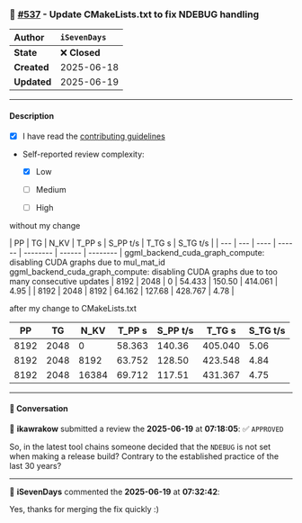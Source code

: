 ### 🐛 [#537](https://github.com/ikawrakow/ik_llama.cpp/pull/537) - Update CMakeLists.txt to fix NDEBUG handling

| **Author** | `iSevenDays` |
| :--- | :--- |
| **State** | ❌ **Closed** |
| **Created** | 2025-06-18 |
| **Updated** | 2025-06-19 |

---

#### Description

- [x] I have read the [contributing guidelines](https://github.com/ggerganov/llama.cpp/blob/master/CONTRIBUTING.md)
- Self-reported review complexity:
  - [x] Low
  - [ ] Medium
  - [ ] High


without my change

| PP  | TG  | N_KV | T_PP s | S_PP t/s | T_TG s | S_TG t/s | | --- | --- | ---- | ------ | -------- | ------ | -------- | ggml_backend_cuda_graph_compute: disabling CUDA graphs due to mul_mat_id ggml_backend_cuda_graph_compute: disabling CUDA graphs due to too many consecutive updates
|  8192 |   2048 |      0 |   54.433 |   150.50 |  414.061 |     4.95 |
|  8192 |   2048 |   8192 |   64.162 |   127.68 |  428.767 |     4.78 |

after my change to CMakeLists.txt

|    PP |     TG |   N_KV |   T_PP s | S_PP t/s |   T_TG s | S_TG t/s |
|-------|--------|--------|----------|----------|----------|----------|
|  8192 |   2048 |      0 |   58.363 |   140.36 |  405.040 |     5.06 |
|  8192 |   2048 |   8192 |   63.752 |   128.50 |  423.548 |     4.84 |
|  8192 |   2048 |  16384 |   69.712 |   117.51 |  431.367 |     4.75 |

---

#### 💬 Conversation

👤 **ikawrakow** submitted a review the **2025-06-19** at **07:18:05**: ✅ `APPROVED`<br>

So, in the latest tool chains someone decided that the `NDEBUG` is not set when making a release build? Contrary to the established practice of the last 30 years?

---

👤 **iSevenDays** commented the **2025-06-19** at **07:32:42**:<br>

Yes, thanks for merging the fix quickly :)